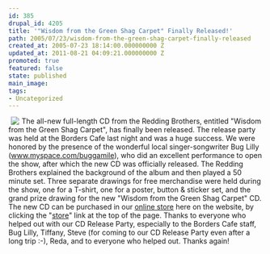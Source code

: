 ```yaml
---
id: 385
drupal_id: 4205
title: '"Wisdom from the Green Shag Carpet" Finally Released!'
path: 2005/07/23/wisdom-from-the-green-shag-carpet-finally-released
created_at: 2005-07-23 18:14:00.000000000 Z
updated_at: 2011-08-21 04:09:21.000000000 Z
promoted: true
featured: false
state: published
main_image: 
tags:
- Uncategorized
---
```

<a href="http://www.reddingbrothers.com/store/"><img src="http://www.reddingbrothers.com/images/greenshagcarpet.gif" hspace="5" align="left"></a>The all-new full-length CD from the Redding Brothers, entitled "Wisdom from the Green Shag Carpet", has finally been released. The release party was held at the Borders Cafe last night and was a huge success. We were honored by the presence of the wonderful local singer-songwriter Bug Lilly (<a href="http://www.myspace.com/buggamile" target="_blank">www.myspace.com/buggamile</a>), who did an excellent performance to open the show, after which the new CD was officially released. The Redding Brothers explained the background of the album and then played a 50 minute set. Three separate drawings for free merchandise were held during the show, one for a T-shirt, one for a poster, button &amp; sticker set, and the grand prize drawing for the new "Wisdom from the Green Shag Carpet" CD. The new CD can be purchased in our <a href="http://www.reddingbrothers.com/store/">online store</a> here on the website, by clicking the "<a href="http://www.reddingbrothers.com/store/">store</a>" link at the top of the page. Thanks to everyone who helped out with our CD Release Party, especially to the Borders Cafe staff, Bug Lilly, Tiffany, Steve (for coming to our CD Release Party even after a long trip :-), Reda, and to everyone who helped out. Thanks again!
